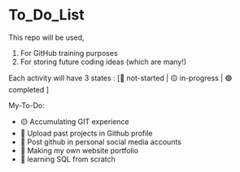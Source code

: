 # To_Do_List
This repo will be used,

1. For GitHub training purposes
2. For storing future coding ideas (which are many!)

Each activity will have 3 states : [🔴 not-started | 🟡 in-progress | 🟢 completed ]

My-To-Do:
  - 🟡 Accumulating GIT experience
  - 🔴 Upload past projects in Github profile
  - 🔴 Post github in personal social media accounts
  - 🔴 Making my own website portfolio
  - 🔴 learning SQL from scratch
